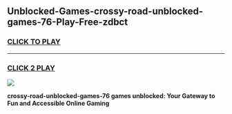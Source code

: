 
## Unblocked-Games-crossy-road-unblocked-games-76-Play-Free-zdbct
<h3>
<a href="https://premium76.site?title=crossy-road-unblocked-games-76&ref=19M">CLICK TO PLAY</a></h3>
<hr>

<h3>
<a href="https://premium76.site?title=crossy-road-unblocked-games-76&ref=19M">CLICK 2 PLAY</a>
  
</h3>

<a href="https://premium76.site?title=crossy-road-unblocked-games-76&ref=19M"><img src="https://clearcache.store/games.png"></a>


**crossy-road-unblocked-games-76 games unblocked: Your Gateway to Fun and Accessible Online Gaming**
